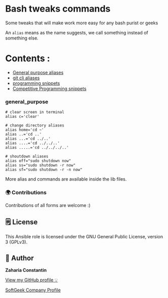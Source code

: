 # Bash tweaks commands

Some tweaks that will make work more easy for any bash purist or geeks

An `alias` means as the name suggests, we call something instead of something else.

# Contents :

- [General purpose aliases](#general_purpose)
- [git cli aliases](#git_cli_aliases)
- [programming snippets](#programming_snippets)
- [Competitive Programming snippets](#CP_snippets)

### general_purpose

```shell
# clear screen in terminal
alias c='clear'
```

```shell
# change directory aliases
alias home='cd ~'
alias ..='cd ..'
alias ...='cd ../..'
alias ....='cd ../../..'
alias .....='cd ../../../..'
```

```shell
# shoutdown aliases
alias off="sudo shutdown now"
alias ss="sudo shutdown -r now"
alias sf="sudo shutdown -r -n now"
```
More alias and commands are available inside the lib files.

### 🌍 Contributions

Contributions of all forms are welcome :)

## 🗒 License

This Ansible role is licensed under the GNU General Public License, version 3 (GPLv3).

## 👀 Author

**Zaharia Constantin**

[View my GitHub profile 💡](https://github.com/soulraven)

[SoftGeek Company Profile](https://github.com/SoftGeekRO)

